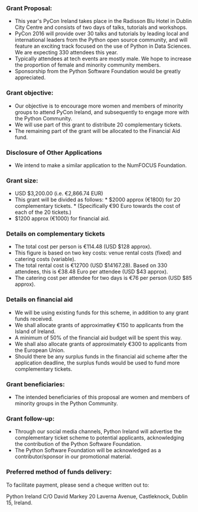 
### Grant Proposal: 
* This year's PyCon Ireland takes place in the Radisson Blu Hotel in Dublin City Centre and consists of two days of talks, tutorials and workshops.  
* PyCon 2016 will provide over 30 talks and tutorials by leading local and international leaders from the Python open source community, and will feature an exciting track focused on the use of Python in Data Sciences. We are expecting 330 attendees this year.
* Typically attendees at tech events are mostly male. We hope to increase the proportion of female and minority community members.
* Sponsorship from the Python Software Foundation would be greatly appreciated. 

### Grant objective: 
* Our objective is to encourage more women and members of minority groups to attend PyCon Ireland, and subsequently to engage more with the Python Community. 
* We will use part of this grant to distribute 20 complementary tickets.
* The remaining part of the grant will be allocated to the Financial Aid fund.

### Disclosure of Other Applications
* We intend to make a similar application to the NumFOCUS Foundation. 

### Grant size: 
* USD $3,200.00  (i.e. €2,866.74 EUR)
* This grant will be divided as follows:
       *  $2000 approx (€1800) for 20 complementary tickets.
       * (Specifically €90 Euro towards the cost of each of the 20 tickets.)
* $1200 approx (€1000) for financial aid.

### Details on complementary tickets 
 * The total cost per person is €114.48 (USD $128 approx).
 * This figure is based on two key costs: venue rental costs (fixed) and catering costs (variable).
 * The total rental cost is €12700 (USD $14167.28). Based on 330 attendees, this is €38.48 Euro per attendee (USD $43 approx).
 * The catering cost per attendee for two days is €76 per person (USD $85 approx).

### Details on financial aid
 * We will be using existing funds for this scheme, in addition to any grant funds received.
 * We shall allocate grants of approximatley €150 to applicants from the Island of Ireland. 
 * A minimum of 50% of the financial aid budget will be spent this way.
 * We shall also allocate grants of approximately €300 to applicants from the European Union. 
 * Should there be any surplus funds in the financial aid scheme after the application deadline, the surplus funds would be used to fund more complementary tickets.

### Grant beneficiaries: 
* The intended beneficiaries of this proposal are women and members of minority groups in the Python Community.

### Grant follow-up: 
* Through our social media channels, Python Ireland will advertise the complementary ticket scheme to potential applicants, acknowledging the contribution of the Python Software Foundation.
* The Python Software Foundation will be acknowledged as a contributor/sponsor in our promotional material.

### Preferred method of funds delivery: 

To facilitate payment, please send a cheque written out to:

Python Ireland
C/O 
David Markey
20 Laverna Avenue, 
Castleknock, 
Dublin 15,
Ireland.
